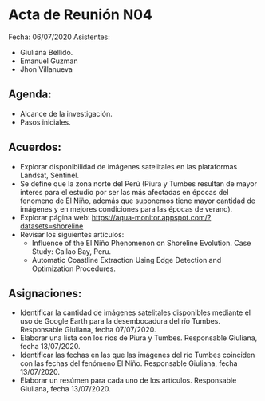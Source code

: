 # Acta de Reunión N04

Fecha: 06/07/2020
Asistentes:
+ Giuliana Bellido.
+ Emanuel Guzman
+ Jhon Villanueva

## Agenda:
+ Alcance de la investigación.
+ Pasos iniciales.

## Acuerdos:
+ Explorar disponibilidad de imágenes satelitales en las plataformas Landsat, Sentinel.
+ Se define que la zona norte del Perú (Piura y Tumbes resultan de mayor interes para el estudio por ser las más afectadas en épocas del fenomeno de El Niño, además que suponemos tiene mayor cantidad de imágenes y en mejores condiciones para las épocas de verano).
+ Explorar página web: https://aqua-monitor.appspot.com/?datasets=shoreline
+ Revisar los siguientes artículos:
    + Influence of the El Niño Phenomenon on Shoreline Evolution. Case Study: Callao Bay, Peru.
    + Automatic Coastline Extraction Using Edge Detection and Optimization Procedures.

## Asignaciones:
+ Identificar la cantidad de imágenes satelitales disponibles mediante el uso de Google Earth para la desembocadura del río Tumbes. Responsable Giuliana, fecha 07/07/2020.
+ Elaborar una lista con los ríos de Piura y Tumbes. Responsable Giuliana, fecha 13/07/2020.
+ Identificar las fechas en las que las imágenes del río Tumbes coinciden con las fechas del fenómeno El Niño. Responsable Giuliana, fecha 13/07/2020.
+ Elaborar un resúmen para cada uno de los artículos. Responsable Giuliana, fecha 13/07/2020.
